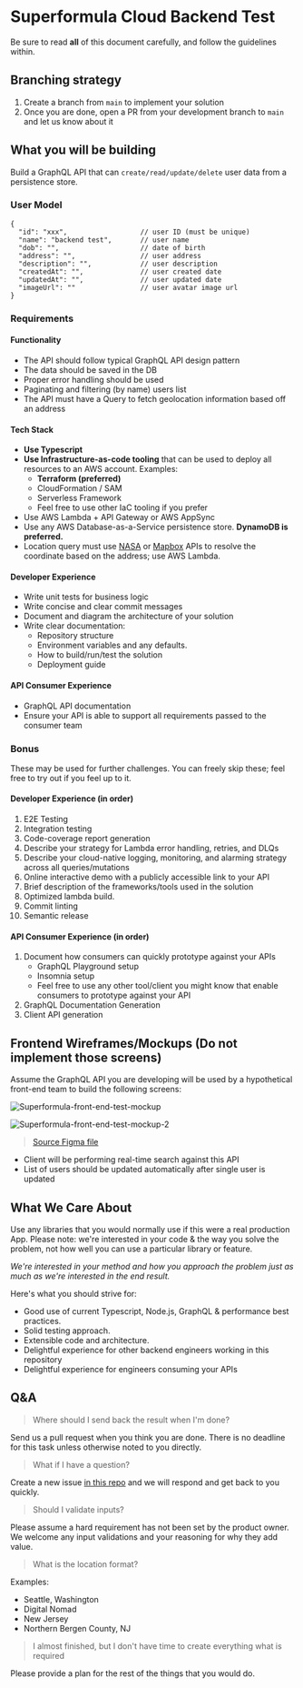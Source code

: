 # Superformula Cloud Backend Test

Be sure to read **all** of this document carefully, and follow the guidelines within.

## Branching strategy

1. Create a branch from `main` to implement your solution
2. Once you are done, open a PR from your development branch to `main` and let us know about it

## What you will be building

Build a GraphQL API that can `create/read/update/delete` user data from a persistence store.


### User Model

```
{
  "id": "xxx",                  // user ID (must be unique)
  "name": "backend test",       // user name
  "dob": "",                    // date of birth
  "address": "",                // user address
  "description": "",            // user description
  "createdAt": "",              // user created date
  "updatedAt": "",              // user updated date
  "imageUrl": ""                // user avatar image url
}
```

### Requirements

#### Functionality

- The API should follow typical GraphQL API design pattern
- The data should be saved in the DB
- Proper error handling should be used
- Paginating and filtering (by name) users list
- The API must have a Query to fetch geolocation information based off an address

#### Tech Stack
  - **Use Typescript**
  - **Use Infrastructure-as-code tooling** that can be used to deploy all resources to an AWS account. Examples:
    - **Terraform (preferred)**
    - CloudFormation / SAM
    - Serverless Framework
    - Feel free to use other IaC tooling if you prefer
  - Use AWS Lambda + API Gateway or AWS AppSync
  - Use any AWS Database-as-a-Service persistence store. **DynamoDB is preferred.**
  - Location query must use [NASA](https://api.nasa.gov/) or [Mapbox](https://www.mapbox.com/api-documentation/) APIs to resolve the coordinate based on the address; use AWS Lambda.

#### Developer Experience 
- Write unit tests for business logic
- Write concise and clear commit messages
- Document and diagram the architecture of your solution
- Write clear documentation:
    - Repository structure
    - Environment variables and any defaults.
    - How to build/run/test the solution
    - Deployment guide
    
#### API Consumer Experience
- GraphQL API documentation
- Ensure your API is able to support all requirements passed to the consumer team

### Bonus

These may be used for further challenges. You can freely skip these; feel free to try out if you feel up to it.

#### Developer Experience (in order)

1. E2E Testing
1. Integration testing
1. Code-coverage report generation
1. Describe your strategy for Lambda error handling, retries, and DLQs
1. Describe your cloud-native logging, monitoring, and alarming strategy across all queries/mutations
1. Online interactive demo with a publicly accessible link to your API
1. Brief description of the frameworks/tools used in the solution
1. Optimized lambda build.
1. Commit linting
1. Semantic release


#### API Consumer Experience (in order)

1. Document how consumers can quickly prototype against your APIs
    - GraphQL Playground setup
    - Insomnia setup
    - Feel free to use any other tool/client you might know that enable consumers to prototype against your API
1. GraphQL Documentation Generation
1. Client API generation


## Frontend Wireframes/Mockups (Do not implement those screens)

Assume the GraphQL API you are developing will be used by a hypothetical front-end team to build the following screens:

![Superformula-front-end-test-mockup](./mockup1.png)

![Superformula-front-end-test-mockup-2](./mockup2.png)

> [Source Figma file](https://www.figma.com/file/hd7EgdTxJs2fpTzzSKlNxo/Superformula-full-stack-test)

- Client will be performing real-time search against this API
- List of users should be updated automatically after single user is updated

## What We Care About

Use any libraries that you would normally use if this were a real production App. Please note: we're interested in your code & the way you solve the problem, not how well you can use a particular library or feature.

_We're interested in your method and how you approach the problem just as much as we're interested in the end result._

Here's what you should strive for:

- Good use of current Typescript, Node.js, GraphQL & performance best practices.
- Solid testing approach.
- Extensible code and architecture.
- Delightful experience for other backend engineers working in this repository
- Delightful experience for engineers consuming your APIs

## Q&A
> Where should I send back the result when I'm done?

Send us a pull request when you think you are done. There is no deadline for this task unless otherwise noted to you directly.

> What if I have a question?

Create a new issue [in this repo](https://github.com/Superformula/cloud-backend-test/issues) and we will respond and get back to you quickly.

> Should I validate inputs?

Please assume a hard requirement has not been set by the product owner. We welcome any input validations and your reasoning for why they add value.

> What is the location format?

Examples:
- Seattle, Washington
- Digital Nomad
- New Jersey
- Northern Bergen County, NJ

> I almost finished, but I don't have time to create everything what is required

Please provide a plan for the rest of the things that you would do.
